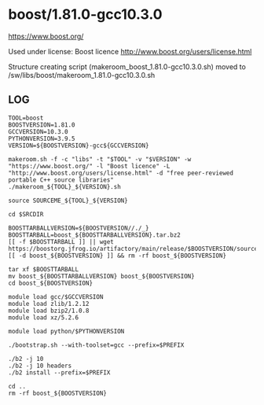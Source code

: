 boost/1.81.0-gcc10.3.0
======================

<https://www.boost.org/>

Used under license:
Boost licence
<http://www.boost.org/users/license.html>

Structure creating script (makeroom_boost_1.81.0-gcc10.3.0.sh) moved to /sw/libs/boost/makeroom_1.81.0-gcc10.3.0.sh

LOG
---

    TOOL=boost
    BOOSTVERSION=1.81.0
    GCCVERSION=10.3.0
    PYTHONVERSION=3.9.5
    VERSION=${BOOSTVERSION}-gcc${GCCVERSION}

    makeroom.sh -f -c "libs" -t "$TOOL" -v "$VERSION" -w "https://www.boost.org/" -l "Boost licence" -L "http://www.boost.org/users/license.html" -d "free peer-reviewed portable C++ source libraries"
    ./makeroom_${TOOL}_${VERSION}.sh

    source SOURCEME_${TOOL}_${VERSION}

    cd $SRCDIR

    BOOSTTARBALLVERSION=${BOOSTVERSION//./_}
    BOOSTTARBALL=boost_${BOOSTTARBALLVERSION}.tar.bz2
    [[ -f $BOOSTTARBALL ]] || wget  https://boostorg.jfrog.io/artifactory/main/release/$BOOSTVERSION/source/$BOOSTTARBALL
    [[ -d boost_${BOOSTVERSION} ]] && rm -rf boost_${BOOSTVERSION}

    tar xf $BOOSTTARBALL
    mv boost_${BOOSTTARBALLVERSION} boost_${BOOSTVERSION}
    cd boost_${BOOSTVERSION}

    module load gcc/$GCCVERSION
    module load zlib/1.2.12
    module load bzip2/1.0.8
    module load xz/5.2.6

    module load python/$PYTHONVERSION

    ./bootstrap.sh --with-toolset=gcc --prefix=$PREFIX

    ./b2 -j 10
    ./b2 -j 10 headers
    ./b2 install --prefix=$PREFIX

    cd ..
    rm -rf boost_${BOOSTVERSION}


